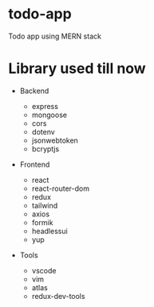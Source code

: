# todo-app
Todo app using MERN stack

# Library used till now
* Backend
  - express
  - mongoose
  - cors
  - dotenv
  - jsonwebtoken
  - bcryptjs
  
* Frontend
  - react
  - react-router-dom
  - redux
  - tailwind
  - axios
  - formik
  - headlessui
  - yup

* Tools
  - vscode
  - vim
  - atlas
  - redux-dev-tools

